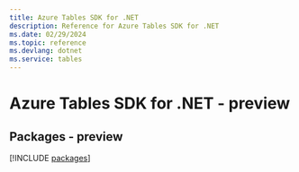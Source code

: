 ```yaml
---
title: Azure Tables SDK for .NET
description: Reference for Azure Tables SDK for .NET
ms.date: 02/29/2024
ms.topic: reference
ms.devlang: dotnet
ms.service: tables
---
```

# Azure Tables SDK for .NET - preview
## Packages - preview
[!INCLUDE [packages](tables-index.md)]